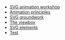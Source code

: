 <!-- ---
title: Sidebar
--- -->
<!-- docs/_sidebar.md -->

- [SVG animation workshop](/)
- [Animation principles](animation-principles.md)
- [SVG groundwork](svg-groundwork.md)
- [The viewbox](the-viewbox.md)
- [SVG elements](svg-elements.md)
- [Test](test.md)
